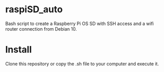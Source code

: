 # raspiSD_auto
Bash script to create a Raspberry Pi OS SD with SSH access and a wifi router connection from Debian 10.

# Install
Clone this repository or copy the .sh file to your computer and execute it.
